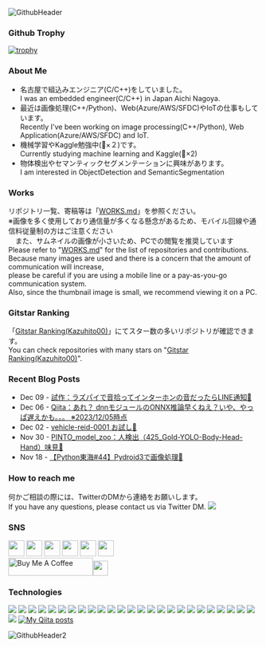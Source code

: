 ![GithubHeader](https://user-images.githubusercontent.com/37477845/92315782-e1255d80-f025-11ea-80e0-e62fc08c7a1e.gif)

### Github Trophy <!--& Kaggle Badge-->
[![trophy](https://github-profile-trophy.vercel.app/?username=Kazuhito00&rank=SSS,SS,S,AAA,AA,A,B,C,SECRET&title=MultiLanguage,Commit,Stars,Repositories,Followers,Issues&margin-w=3)](https://github.com/ryo-ma/github-profile-trophy) <!--<img src="https://road-to-kaggle-grandmaster.vercel.app/api/badges/kazuhito00/competition/light" height="110px">-->

### About Me
- 名古屋で組込みエンジニア(C/C++)をしていました。<br>I was an embedded engineer(C/C++) in Japan Aichi Nagoya.
- 最近は画像処理(C++/Python)、Web(Azure/AWS/SFDC)やIoTの仕事もしています。<br>Recently I've been working on image processing(C++/Python), Web Application(Azure/AWS/SFDC) and IoT.
- 機械学習やKaggle勉強中(🥉×２)です。<br>Currently studying machine learning and Kaggle(🥉×2)
- 物体検出やセマンティックセグメンテーションに興味があります。<br>I am interested in ObjectDetection and SemanticSegmentation

### Works
リポジトリ一覧、寄稿等は「[WORKS.md](https://github.com/Kazuhito00/Kazuhito00/blob/master/WORKS.md)」を参照ください。<br>
※画像を多く使用しており通信量が多くなる懸念があるため、モバイル回線や通信料従量制の方はご注意ください<br>　また、サムネイルの画像が小さいため、PCでの閲覧を推奨しています<br>
Please refer to "[WORKS.md](https://github.com/Kazuhito00/Kazuhito00/blob/master/WORKS.md)" for the list of repositories and contributions.<br>
Because many images are used and there is a concern that the amount of communication will increase, <br>
please be careful if you are using a mobile line or a pay-as-you-go communication system. <br>
Also, since the thumbnail image is small, we recommend viewing it on a PC.

### Gitstar Ranking
「[Gitstar Ranking(Kazuhito00)](https://gitstar-ranking.com/Kazuhito00)」にてスター数の多いリポジトリが確認できます。<br>
You can check repositories with many stars on "[Gitstar Ranking(Kazuhito00)](https://gitstar-ranking.com/Kazuhito00)".

### Recent Blog Posts
<!-- feed start -->
- Dec 09 - [試作：ラズパイで音拾ってインターホンの音だったらLINE通知🦔](https://kazuhito00.hatenablog.com/entry/2023/12/09/150115)
- Dec 06 - [Qiita：あれ？ dnnモジュールのONNX推論早くねえ？いや、やっぱ遅えかも。。。 ※2023/12/05時点](https://kazuhito00.hatenablog.com/entry/2023/12/06/093818)
- Dec 02 - [vehicle-reid-0001 お試し👀](https://kazuhito00.hatenablog.com/entry/2023/12/02/203438)
- Nov 30 - [PINTO_model_zoo：人検出（425_Gold-YOLO-Body-Head-Hand）味見👀](https://kazuhito00.hatenablog.com/entry/2023/11/30/101616)
- Nov 18 - [【Python東海#44】Pydroid3で画像処理🦔](https://kazuhito00.hatenablog.com/entry/2023/11/18/190641)
<!-- feed end -->

### How to reach me
何かご相談の際には、TwitterのDMから連絡をお願いします。<br>If you have any questions, please contact us via Twitter DM.
[<img src="https://img.shields.io/badge/-ffffff.svg?logo=twitter&style=flat">](https://twitter.com/KzhtTkhs)

### SNS
[<img src="https://user-images.githubusercontent.com/37477845/94174253-05ab8180-fed0-11ea-8cf6-312bdb610b74.png" width="32px">](https://twitter.com/KzhtTkhs) [<img src="https://user-images.githubusercontent.com/37477845/94174258-06dcae80-fed0-11ea-9d11-b6ef832e54a4.png" width="32px">](https://kazuhito00.hatenablog.com/) [<img src="https://user-images.githubusercontent.com/37477845/94174261-06dcae80-fed0-11ea-99d4-cc66d7a91c31.png" width="32px">](https://qiita.com/Kazuhito) [<img src="https://user-images.githubusercontent.com/37477845/94174263-07754500-fed0-11ea-8ef3-004bee2cbcc5.jpg" width="32px">](https://zenn.dev/kazuhito)  [<img src="https://user-images.githubusercontent.com/37477845/94176882-b0716f00-fed3-11ea-8254-dbff72e992e2.png" width="32px">](https://speakerdeck.com/kazuhitotakahashi) [<img src="https://user-images.githubusercontent.com/37477845/102078263-fb08e480-3e4d-11eb-907f-8bdd10d77da4.png" width="32px">](https://www.kaggle.com/kazuhito00)<!--<a href="https://www.buymeacoffee.com/Kazuhito00" target="_blank"><img src="https://cdn.buymeacoffee.com/buttons/default-white.png" alt="Buy Me A Coffee" height="41" width="174" ></a>--><a href="https://www.buymeacoffee.com/Kazuhito00" target="_blank"><br><img src="https://cdn.buymeacoffee.com/buttons/default-white.png" alt="Buy Me A Coffee" height="36" width="170" >[<img src="https://user-images.githubusercontent.com/37477845/120681754-aa0dab00-c4d6-11eb-8b1d-7902d5d8fc5a.png" height="30px">](https://ofuse.me/o?uid=38065)

### Technologies 
<img src="https://img.shields.io/badge/C Lang-222222.svg?logo=c&style=flat"> <img src="https://img.shields.io/badge/C++-00599C.svg?logo=c%2B%2B&style=flat"> <img src="https://img.shields.io/badge/C%23-239120.svg?logo=C%20Sharp&style=flat"> <img src="https://img.shields.io/badge/Python-f9d64e.svg?logo=python&style=flat"> <img src="https://img.shields.io/badge/Julia-a577bd.svg?logo=julia&style=flat"> <img src="https://img.shields.io/badge/MATLAB-0076A8.svg?logo=mathworks&style=flat"> <img src="https://img.shields.io/badge/HTML5-222222.svg?logo=html5&style=flat">
 <img src="https://img.shields.io/badge/CSS3-1572B6.svg?logo=css3&style=flat"> <img src="https://img.shields.io/badge/javascript-3577c4.svg?logo=javascript&style=flat"> <img src="https://img.shields.io/badge/TesorFlow-aa4c00.svg?logo=tensorflow&style=flat"> <img src="https://img.shields.io/badge/PyTorch-aa381e.svg?logo=pytorch&style=flat"> <img src="https://img.shields.io/badge/OpenCV-FF0000.svg?logo=opencv&style=flat"> <img src="https://img.shields.io/badge/Qt-AAAAAA.svg?logo=qt&style=flat"> <img src="https://img.shields.io/badge/Raspberry%20Pi-C51A4A.svg?logo=Raspberry%20Pi&style=flat"> <img src="https://img.shields.io/badge/Arduino-AAAAAA.svg?logo=Arduino&style=flat"> <img src="https://img.shields.io/badge/PowerPoint-B7472A.svg?logo=Microsoft%20PowerPoint&style=flat"> <img src="https://img.shields.io/badge/Prezi-AAAAAA.svg?logo=prezi&style=flat"> <img src="https://img.shields.io/badge/Unity-000000.svg?logo=unity&style=flat"> <img src="https://img.shields.io/badge/Android-AAAAAA.svg?logo=android&style=flat"> <img src="https://img.shields.io/badge/Amazon%20AWS-232F3E.svg?logo=Amazon%20AWS&style=flat"> <img src="https://img.shields.io/badge/Microsoft%20Azure-00a5ff.svg?logo=Microsoft%20Azure&style=flat"> <img src="https://img.shields.io/badge/-Google%20Cloud-AAAAAA.svg?logo=google-cloud&style=flat"> <img src="https://img.shields.io/badge/IBM%20Cloud-000000.svg?logo=IBM%20Cloud&style=flat"> <img src="https://img.shields.io/badge/Salesforce-00bafc.svg?logo=Salesforce&style=flat"> <img src="https://img.shields.io/badge/Kaggle-21eaff.svg?logo=kaggle&style=flat"> <img src="https://img.shields.io/badge/-Docker-AAAAAA.svg?logo=docker&style=flat"> [![My Qiita posts](https://qiita-badge.apiapi.app/s/Kazuhito/posts.svg)](http://qiita.com/Kazuhito)
 
![GithubHeader2](https://user-images.githubusercontent.com/37477845/92398696-07e9ae00-f164-11ea-9f4f-42df807a6218.gif)
